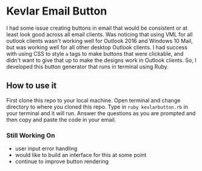 Kevlar Email Button
===================

I had some issue creating buttons in email that would be consistent or at least look good across all email clients. Was noticing that using VML for all outlook clients wasn't working well for Outlook 2016 and Windows 10 Mail, but was working well for all other desktop Outlook clients. I had success with using CSS to style `a` tags to make buttons that were clickable, and didn't want to give that up to make the designs work in Outlook clients. So, I developed this button generator that runs in terminal using Ruby.

How to use it
-------------
First clone this repo to your local machine. Open terminal and change directory to where you cloned this repo. Type in
```ruby kevlarbutton.rb```
in your terminal and it will run. Answer the questions as you are prompted and then copy and paste the code in your email.

### Still Working On
- user input error handling
- would like to build an interface for this at some point
- continue to improve button rendering
